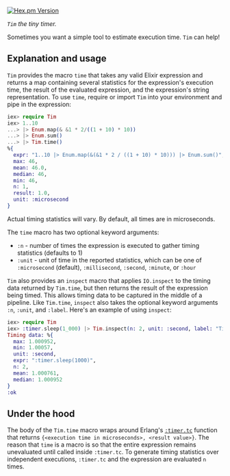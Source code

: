 [![Hex.pm Version](https://img.shields.io/hexpm/v/tim.svg)](https://hex.pm/packages/tim)

<!-- END HEADER -->

_`Tim` the tiny timer._

Sometimes you want a simple tool to estimate execution time. `Tim` can help!

## Explanation and usage

`Tim` provides the macro `time` that takes any valid Elixir expression and returns a map
containing several statistics for the expression's execution time, the result of the 
evaluated expression, and the expression's string representation. To use 
`time`, require or import `Tim` into your environment and pipe in the expression:

```elixir
iex> require Tim
iex> 1..10 
...> |> Enum.map(& &1 * 2/((1 + 10) * 10)) 
...> |> Enum.sum()
...> |> Tim.time()
%{
  expr: "1..10 |> Enum.map(&(&1 * 2 / ((1 + 10) * 10))) |> Enum.sum()",
  max: 46,
  mean: 46.0,
  median: 46,
  min: 46,
  n: 1,
  result: 1.0,
  unit: :microsecond
}
```
Actual timing statistics will vary. By default, all times are in microseconds.

The `time` macro has two optional keyword arguments: 
* `:n` - number of times 
the expression is executed to gather timing statistics (defaults to 1)
* `:unit` - unit of time in the reported statistics, which can be one of `:microsecond` (default), `:millisecond`, `:second`, `:minute`, or `:hour`

`Tim` also provides an `inspect` macro that applies `IO.inspect` to the timing data returned
by `Tim.time`, but then returns the result of the expression being timed. This allows timing 
data to be captured in the middle of a pipeline. Like `Tim.time`, `inspect` also takes the
optional keyword arguments `:n`, `:unit`, and `:label`. Here's an example of using `inspect`:

```elixir
iex> require Tim
iex> :timer.sleep(1_000) |> Tim.inspect(n: 2, unit: :second, label: "Timing data")
Timing data: %{
  max: 1.000952,
  min: 1.00057,
  unit: :second,
  expr: ":timer.sleep(1000)",
  n: 2,
  mean: 1.000761,
  median: 1.000952
}
:ok
```

## Under the hood

The body of the `Tim.time` macro wraps around Erlang's [`:timer.tc`](https://www.erlang.org/doc/man/timer.html#tc-1) 
function that returns `{<execution time in microseconds>, <result value>}`. The reason that `time` is a macro is so
that the entire expression remains unevaluated until called inside `:timer.tc`. To generate timing
statistics over independent executions, `:timer.tc` and the expression are evaluated `n` times.

